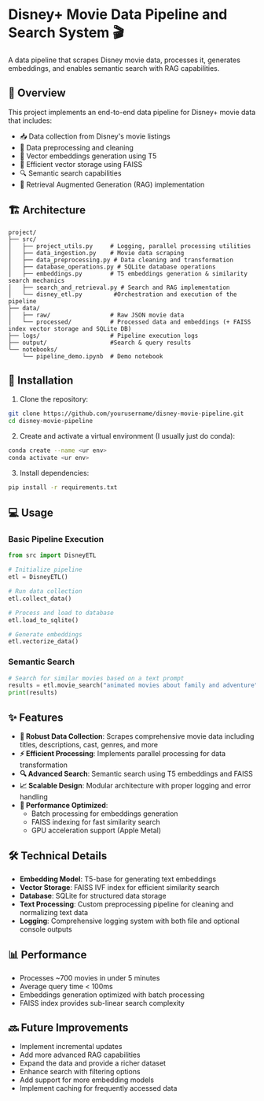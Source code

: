 # Disney+ Movie Data Pipeline and Search System 🎬

A  data pipeline that scrapes Disney movie data, processes it, generates embeddings, and enables semantic search with RAG capabilities.

## 🎯 Overview

This project implements an end-to-end data pipeline for Disney+ movie data that includes:

- 📥 Data collection from Disney's movie listings
- 🔄 Data preprocessing and cleaning
- 🧮 Vector embeddings generation using T5
- 💾 Efficient vector storage using FAISS
- 🔍 Semantic search capabilities
- 🤖 Retrieval Augmented Generation (RAG) implementation

## 🏗️ Architecture

```
project/
├── src/
│   ├── project_utils.py     # Logging, parallel processing utilities
│   ├── data_ingestion.py    # Movie data scraping
│   ├── data_preprocessing.py # Data cleaning and transformation
│   ├── database_operations.py # SQLite database operations
│   ├── embeddings.py        # T5 embeddings generation & similarity search mechanics
│   ├── search_and_retrieval.py # Search and RAG implementation
│   └── disney_etl.py         #Orchestration and execution of the pipeline
├── data/
│   ├── raw/                 # Raw JSON movie data
│   └── processed/           # Processed data and embeddings (+ FAISS index vector storage and SQLite DB)
├── logs/                    # Pipeline execution logs
├── output/                  #Search & query results
└── notebooks/              
    └── pipeline_demo.ipynb  # Demo notebook
```

## 🚀 Installation

1. Clone the repository:
```bash
git clone https://github.com/yourusername/disney-movie-pipeline.git
cd disney-movie-pipeline
```

2. Create and activate a virtual environment (I usually just do conda):
```bash
conda create --name <ur env>
conda activate <ur env>
```

3. Install dependencies:
```bash
pip install -r requirements.txt
```

## 💻 Usage

### Basic Pipeline Execution

```python
from src import DisneyETL

# Initialize pipeline
etl = DisneyETL()

# Run data collection
etl.collect_data()

# Process and load to database
etl.load_to_sqlite()

# Generate embeddings
etl.vectorize_data()
```

### Semantic Search

```python
# Search for similar movies based on a text prompt
results = etl.movie_search("animated movies about family and adventure", k=5)
print(results)
```

## ✨ Features

- **🔄 Robust Data Collection**: Scrapes comprehensive movie data including titles, descriptions, cast, genres, and more
- **⚡️ Efficient Processing**: Implements parallel processing for data transformation
- **🔍 Advanced Search**: Semantic search using T5 embeddings and FAISS
- **📈 Scalable Design**: Modular architecture with proper logging and error handling
- **🚀 Performance Optimized**: 
  - Batch processing for embeddings generation
  - FAISS indexing for fast similarity search
  - GPU acceleration support (Apple Metal)

## 🛠️ Technical Details

- **Embedding Model**: T5-base for generating text embeddings
- **Vector Storage**: FAISS IVF index for efficient similarity search
- **Database**: SQLite for structured data storage
- **Text Processing**: Custom preprocessing pipeline for cleaning and normalizing text data
- **Logging**: Comprehensive logging system with both file and optional console outputs

## 📊 Performance

- Processes ~700 movies in under 5 minutes
- Average query time < 100ms
- Embeddings generation optimized with batch processing
- FAISS index provides sub-linear search complexity

## 🔜 Future Improvements

- Implement incremental updates
- Add more advanced RAG capabilities
- Expand the data and provide a richer dataset
- Enhance search with filtering options
- Add support for more embedding models
- Implement caching for frequently accessed data

